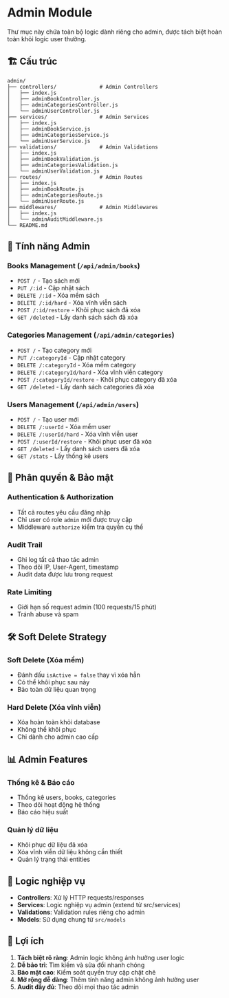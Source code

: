 # Admin Module

Thư mục này chứa toàn bộ logic dành riêng cho admin, được tách biệt hoàn toàn khỏi logic user thường.

## 🏗️ Cấu trúc

```
admin/
├── controllers/              # Admin Controllers
│   ├── index.js
│   ├── adminBookController.js
│   ├── adminCategoriesController.js
│   └── adminUserController.js
├── services/                 # Admin Services  
│   ├── index.js
│   ├── adminBookService.js
│   ├── adminCategoriesService.js
│   └── adminUserService.js
├── validations/              # Admin Validations
│   ├── index.js
│   ├── adminBookValidation.js
│   ├── adminCategoriesValidation.js
│   └── adminUserValidation.js
├── routes/                   # Admin Routes
│   ├── index.js
│   ├── adminBookRoute.js
│   ├── adminCategoriesRoute.js
│   └── adminUserRoute.js
├── middlewares/              # Admin Middlewares
│   ├── index.js
│   └── adminAuditMiddleware.js
└── README.md
```

## 🎯 Tính năng Admin

### **Books Management** (`/api/admin/books`)
- `POST /` - Tạo sách mới
- `PUT /:id` - Cập nhật sách
- `DELETE /:id` - Xóa mềm sách
- `DELETE /:id/hard` - Xóa vĩnh viễn sách
- `POST /:id/restore` - Khôi phục sách đã xóa
- `GET /deleted` - Lấy danh sách sách đã xóa

### **Categories Management** (`/api/admin/categories`)
- `POST /` - Tạo category mới
- `PUT /:categoryId` - Cập nhật category
- `DELETE /:categoryId` - Xóa mềm category
- `DELETE /:categoryId/hard` - Xóa vĩnh viễn category
- `POST /:categoryId/restore` - Khôi phục category đã xóa
- `GET /deleted` - Lấy danh sách categories đã xóa

### **Users Management** (`/api/admin/users`)
- `POST /` - Tạo user mới
- `DELETE /:userId` - Xóa mềm user
- `DELETE /:userId/hard` - Xóa vĩnh viễn user
- `POST /:userId/restore` - Khôi phục user đã xóa
- `GET /deleted` - Lấy danh sách users đã xóa
- `GET /stats` - Lấy thống kê users

## 🔐 Phân quyền & Bảo mật

### **Authentication & Authorization**
- Tất cả routes yêu cầu đăng nhập
- Chỉ user có role `admin` mới được truy cập
- Middleware `authorize` kiểm tra quyền cụ thể

### **Audit Trail**
- Ghi log tất cả thao tác admin
- Theo dõi IP, User-Agent, timestamp
- Audit data được lưu trong request

### **Rate Limiting**
- Giới hạn số request admin (100 requests/15 phút)
- Tránh abuse và spam

## 🛠️ Soft Delete Strategy

### **Soft Delete (Xóa mềm)**
- Đánh dấu `isActive = false` thay vì xóa hẳn
- Có thể khôi phục sau này
- Bảo toàn dữ liệu quan trọng

### **Hard Delete (Xóa vĩnh viễn)**
- Xóa hoàn toàn khỏi database
- Không thể khôi phục
- Chỉ dành cho admin cao cấp

## 📊 Admin Features

### **Thống kê & Báo cáo**
- Thống kê users, books, categories
- Theo dõi hoạt động hệ thống
- Báo cáo hiệu suất

### **Quản lý dữ liệu**
- Khôi phục dữ liệu đã xóa
- Xóa vĩnh viễn dữ liệu không cần thiết
- Quản lý trạng thái entities

## 🔄 Logic nghiệp vụ

- **Controllers**: Xử lý HTTP requests/responses
- **Services**: Logic nghiệp vụ admin (extend từ src/services)
- **Validations**: Validation rules riêng cho admin
- **Models**: Sử dụng chung từ `src/models`

## 🚀 Lợi ích

1. **Tách biệt rõ ràng**: Admin logic không ảnh hưởng user logic
2. **Dễ bảo trì**: Tìm kiếm và sửa đổi nhanh chóng
3. **Bảo mật cao**: Kiểm soát quyền truy cập chặt chẽ
4. **Mở rộng dễ dàng**: Thêm tính năng admin không ảnh hưởng user
5. **Audit đầy đủ**: Theo dõi mọi thao tác admin
